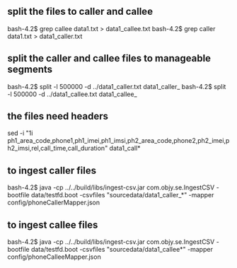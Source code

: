 ## split the files to caller and callee 
bash-4.2$ grep callee data1.txt > data1_callee.txt
bash-4.2$ grep caller data1.txt > data1_caller.txt

## split the caller and callee files to manageable segments
bash-4.2$ split -l 500000 -d ../data1_caller.txt data1_caller_
bash-4.2$ split -l 500000 -d ../data1_callee.txt data1_callee_


## the files need headers
sed -i "1i ph1_area_code,phone1,ph1_imei,ph1_imsi,ph2_area_code,phone2,ph2_imei,ph2_imsi,rel,call_time,call_duration" data1_call*


## to ingest caller files
bash-4.2$ java -cp ../../build/libs/ingest-csv.jar com.objy.se.IngestCSV -bootfile data/testfd.boot -csvfiles "sourcedata/data1_caller_*" -mapper config/phoneCallerMapper.json

## to ingest callee files
bash-4.2$ java -cp ../../build/libs/ingest-csv.jar com.objy.se.IngestCSV -bootfile data/testfd.boot -csvfiles "sourcedata/data1_callee*" -mapper config/phoneCalleeMapper.json
